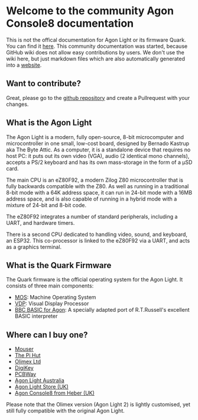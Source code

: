 # Welcome to the community Agon Console8 documentation

This is not the offical documentation for Agon Light or its firmware Quark. You can find it [here](https://github.com/breakintoprogram/agon-docs/wiki). This community documentation was started, because GitHub wiki does not allow easy contributions by users. We don't use the wiki here, but just markdown files which are also automatically generated into a [website](https://agonconsole8.github.io/agon-docs/).

## Want to contribute?

Great, please go to the [github repository](https://github.com/AgonConsole8/agon-docs) and create a Pullrequest with your changes.

## What is the Agon Light

The Agon Light is a modern, fully open-source, 8-bit microcomputer and microcontroller in one small, low-cost board, designed by Bernado Kastrup aka The Byte Attic. As a computer, it is a standalone device that requires no host PC: it puts out its own video (VGA), audio (2 identical mono channels), accepts a PS/2 keyboard and has its own mass-storage in the form of a µSD card.

The main CPU is an eZ80F92, a modern Zilog Z80 microcontroller that is fully backwards compatible with the Z80. As well as running in a traditional 8-bit mode with a 64K address space, it can run in 24-bit mode with a 16MB address space, and is also capable of running in a hybrid mode with a mixture of 24-bit and 8-bit code.

The eZ80F92 integrates a number of standard peripherals, including a UART, and hardware timers.

There is a second CPU dedicated to handling video, sound, and keyboard, an ESP32. This co-processor is linked to the eZ80F92 via a UART, and acts as a graphics terminal.

## What is the Quark Firmware

The Quark firmware is the official operating system for the Agon Light. It consists of three main components:

* [MOS](MOS.md): Machine Operating System
* [VDP](VDP.md): Visual Display Processor
* [BBC BASIC for Agon](BBC-BASIC-for-Agon.md): A specially adapted port of R.T.Russell's excellent BASIC interpreter

## Where can I buy one?

- [Mouser](https://www.mouser.com/ProductDetail/Olimex-Ltd/AgonLight2?qs=9vOqFld9vZWAIti5ng59Vw%3D%3D)
- [The Pi Hut](https://thepihut.com/products/agonlight2-z80-bbc-basic-retro-single-board-computer)
- [Olimex Ltd](https://www.olimex.com/Products/Retro-Computers/AgonLight2/open-source-hardware)
- [DigiKey](https://www.digikey.com/en/products/detail/olimex-ltd/AGONLIGHT2/19204345)
- [PCBWay](https://www.pcbway.com/project/gifts_detail/Agon_light_3f7ffaa8.html)
- [Agon Light Australia](https://agonlight.au)
- [Agon Light Store (UK)](http://agon-light.store)
- [Agon Console8 from Heber (UK)](https://shop.heber.co.uk/agon-console8/)

Please note that the Olimex version (Agon Light 2) is lightly customised, yet still fully compatible with the original Agon Light.
